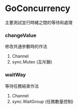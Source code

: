 # GoConcurrency
主要測試並行時緒之間的等待和處理

### changeValue
修改共通參數時的作法
1. Channel
2. sync.Mutex (互斥鎖)

### waitWay
等待任務結束作法
1. Channel
2. sync.WaitGroup (任務數量控制)